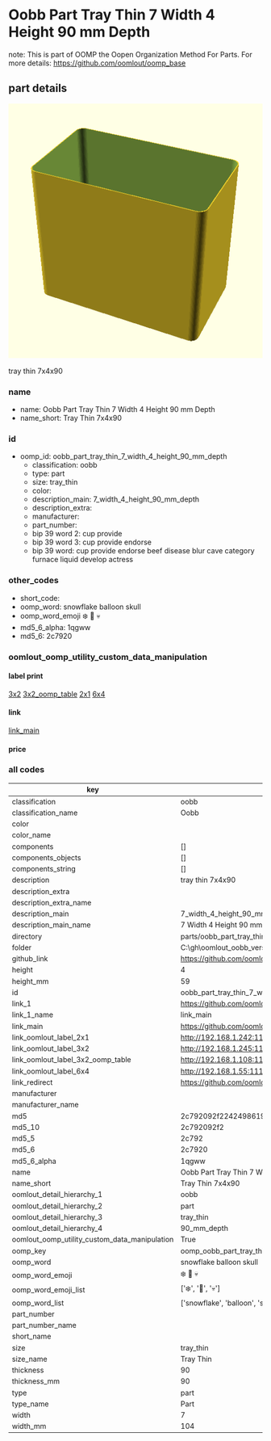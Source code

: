 # Oobb Part Tray Thin 7 Width 4 Height 90 mm Depth  

note: This is part of OOMP the Oopen Organization Method For Parts. For more details: https://github.com/oomlout/oomp_base

##  part details
  

[![](3dpr.png)](3dpr.png)

tray thin 7x4x90



### name
* name: Oobb Part Tray Thin 7 Width 4 Height 90 mm Depth
* name_short: Tray Thin 7x4x90 
### id
* oomp_id: oobb_part_tray_thin_7_width_4_height_90_mm_depth
  * classification: oobb
  * type: part
  * size: tray_thin
  * color: 
  * description_main: 7_width_4_height_90_mm_depth
  * description_extra: 
  * manufacturer: 
  * part_number: 
  * bip 39 word 2: cup provide
  * bip 39 word 3: cup provide endorse
  * bip 39 word: cup provide endorse beef disease blur cave category furnace liquid develop actress

### other_codes
* short_code: 
* oomp_word: snowflake balloon skull
* oomp_word_emoji :snowflake: :balloon: :skull:
* md5_6_alpha: 1qgww
* md5_6: 2c7920






### oomlout_oomp_utility_custom_data_manipulation
#### label print
[3x2](http://192.168.1.245:1112/?label=oomp%201qgww)
[3x2_oomp_table](http://192.168.1.108:1112/?label=oomp%201qgww)
[2x1](http://192.168.1.242:1112/?label=oomp%201qgww)
[6x4](http://192.168.1.55:1112/?label=oomp%201qgww)    

#### link

[link_main](https://github.com/oomlout/oomlout_oobb_version_4_generated_parts/tree/main/navigation_oomp/oobb/part/tray_thin/7_width_4_height_90_mm_depth/part)                              

#### price







### all codes 
| key | value |  
| --- | --- |  
| classification | oobb |  
| classification_name | Oobb |  
| color |  |  
| color_name |  |  
| components | [] |  
| components_objects | [] |  
| components_string | [] |  
| description | tray thin 7x4x90 |  
| description_extra |  |  
| description_extra_name |  |  
| description_main | 7_width_4_height_90_mm_depth |  
| description_main_name | 7 Width 4 Height 90 mm Depth |  
| directory | parts/oobb_part_tray_thin_7_width_4_height_90_mm_depth |  
| folder | C:\gh\oomlout_oobb_version_4_generated_parts\parts\oobb_part_tray_thin_7_width_4_height_90_mm_depth |  
| github_link | https://github.com/oomlout/oomlout_oomp_part_src/tree/main/parts/oobb_part_tray_thin_7_width_4_height_90_mm_depth |  
| height | 4 |  
| height_mm | 59 |  
| id | oobb_part_tray_thin_7_width_4_height_90_mm_depth |  
| link_1 | https://github.com/oomlout/oomlout_oobb_version_4_generated_parts/tree/main/navigation_oomp/oobb/part/tray_thin/7_width_4_height_90_mm_depth/part |  
| link_1_name | link_main |  
| link_main | https://github.com/oomlout/oomlout_oobb_version_4_generated_parts/tree/main/navigation_oomp/oobb/part/tray_thin/7_width_4_height_90_mm_depth/part |  
| link_oomlout_label_2x1 | http://192.168.1.242:1112/?label=oomp%201qgww |  
| link_oomlout_label_3x2 | http://192.168.1.245:1112/?label=oomp%201qgww |  
| link_oomlout_label_3x2_oomp_table | http://192.168.1.108:1112/?label=oomp%201qgww |  
| link_oomlout_label_6x4 | http://192.168.1.55:1112/?label=oomp%201qgww |  
| link_redirect | https://github.com/oomlout/oomlout_oobb_version_4_generated_parts/tree/main/parts/oobb_tray_thin_07_04_90 |  
| manufacturer |  |  
| manufacturer_name |  |  
| md5 | 2c792092f2242498619f814093ab39ad |  
| md5_10 | 2c792092f2 |  
| md5_5 | 2c792 |  
| md5_6 | 2c7920 |  
| md5_6_alpha | 1qgww |  
| name | Oobb Part Tray Thin 7 Width 4 Height 90 mm Depth |  
| name_short | Tray Thin 7x4x90  |  
| oomlout_detail_hierarchy_1 | oobb |  
| oomlout_detail_hierarchy_2 | part |  
| oomlout_detail_hierarchy_3 | tray_thin |  
| oomlout_detail_hierarchy_4 | 90_mm_depth |  
| oomlout_oomp_utility_custom_data_manipulation | True |  
| oomp_key | oomp_oobb_part_tray_thin_7_width_4_height_90_mm_depth |  
| oomp_word | snowflake balloon skull |  
| oomp_word_emoji | :snowflake: :balloon: :skull: |  
| oomp_word_emoji_list | [':snowflake:', ':balloon:', ':skull:'] |  
| oomp_word_list | ['snowflake', 'balloon', 'skull'] |  
| part_number |  |  
| part_number_name |  |  
| short_name |  |  
| size | tray_thin |  
| size_name | Tray Thin |  
| thickness | 90 |  
| thickness_mm | 90 |  
| type | part |  
| type_name | Part |  
| width | 7 |  
| width_mm | 104 |  
